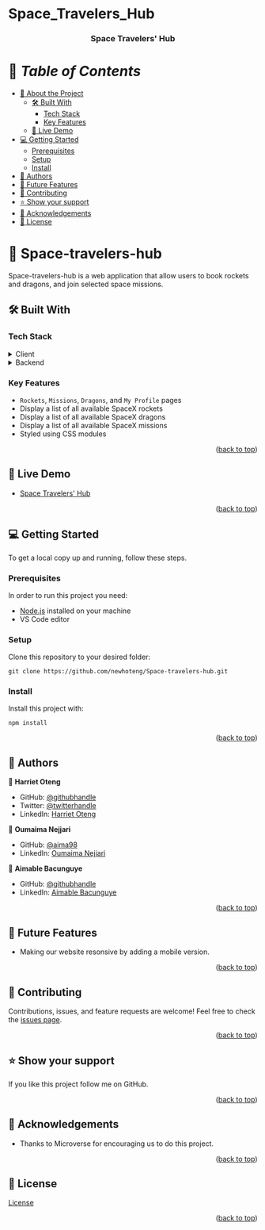 # Space_Travelers_Hub
<a name="readme-top"></a>

<div align="center">
  <h3><b>Space Travelers' Hub</b></h3>
</div>

# 📗 *Table of Contents*

- [📖 About the Project](#about-project)
  - [🛠️ Built With](#built-with)
    - [Tech Stack](#tech-stack)
    - [Key Features](#key-features)
  - [🚀 Live Demo](#live-demo)
- [💻 Getting Started](#getting-started)
  - [Prerequisites](#prerequisites)
  - [Setup](#setup)
  - [Install](#install)
- [👥 Authors](#authors)
- [🔭 Future Features](#future-features)
- [🤝 Contributing](#contributing)
- [⭐ Show your support](#support)
- [🙏 Acknowledgements](#acknowledgements)
- [📝 License](#license)

#  :open_book: Space-travelers-hub <a name="about-project"></a>

Space-travelers-hub is a web application that allow users to book rockets and dragons, and join selected space missions.

## :hammer_and_wrench: Built With <a name="built-with"></a>
### Tech Stack

<details><summary>Client</summary>
<ul>
  <li><a href="https://html.com/">React</a></li>
</ul>
</details>
<details><summary>Backend</summary>
<ul>
  <li><a href='https://www.notion.so/Bookstore-API-51ea269061f849118c65c0a53e88a739'>Bookstore API</a></li>
</ul>
</details>

### Key Features

  - `Rockets`, `Missions`, `Dragons`, and `My Profile` pages
  - Display a list of all available SpaceX rockets
  - Display a list of all available SpaceX dragons
  - Display a list of all available SpaceX missions
  - Styled using CSS modules

<p align="right">(<a href="#readme-top">back to top</a>)</p>

## :rocket: Live Demo <a name="live-demo"></a>
- [Space Travelers' Hub](https://space-travelers-bub.onrender.com/)

<p align="right">(<a href="#readme-top">back to top</a>)</p>

## :computer: Getting Started <a name="getting-started"></a>

To get a local copy up and running, follow these steps.<br>

### Prerequisites

In order to run this project you need:
- [Node.js](https://nodejs.org/en) installed on your machine
- VS Code editor

### Setup

Clone this repository to your desired folder:<br>
```
git clone https://github.com/newhoteng/Space-travelers-hub.git
```

### Install

Install this project with:<br>
```
npm install
```

<p align="right">(<a href="#readme-top">back to top</a>)</p>

## 👥 Authors <a name="authors"></a>

👤 **Harriet Oteng**

- GitHub: [@githubhandle](https://github.com/newhoteng)
- Twitter: [@twitterhandle](https://twitter.com/HarrietOteng1)
- LinkedIn: [Harriet Oteng](https://www.linkedin.com/in/harriet-oteng-75554666/)

👤 **Oumaima Nejjari**

- GitHub: [@aima98](https://github.com/aima98)
- LinkedIn: [Oumaima Nejjari](https://www.linkedin.com/oumaimanejjari/)

👤 **Aimable Bacunguye**

- GitHub: [@githubhandle](https://github.com/BANCUNGUYE66)
- LinkedIn: [Aimable Bacunguye](https://www.linkedin.com/in/aimable-bancunguye-aba703143/)

<p align="right">(<a href="#readme-top">back to top</a>)</p>

## :telescope: Future Features <a name="future-features"></a>

  - Making our website resonsive by adding a mobile version.

<p align="right">(<a href="#readme-top">back to top</a>)</p>

## :handshake: Contributing <a name="contributing"></a>

Contributions, issues, and feature requests are welcome!
Feel free to check the [issues page](https://github.com/newhoteng/Space-travelers-hub/issues).

<p align="right">(<a href="#readme-top">back to top</a>)</p>

## :star: Show your support <a name="support"></a>

If you like this project follow me on GitHub.

<p align="right">(<a href="#readme-top">back to top</a>)</p>

## :pray: Acknowledgements <a name="acknowledgements"></a>

- Thanks to Microverse for encouraging us to do this project.

<p align="right">(<a href="#readme-top">back to top</a>)</p>
  
## :memo: License <a name="license"></a>

[License](https://github.com/newhoteng/Space-travelers-hub/blob/main/LICENSE)

<p align="right">(<a href="#readme-top">back to top</a>)</p>
